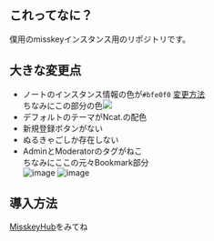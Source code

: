## これってなに？
僕用のmisskeyインスタンス用のリポジトリです。
## 大きな変更点
- ノートのインスタンス情報の色が`#bfe0f0` [変更方法](https://github.com/nullnyat/nca10.net/blob/Ncat/explanation/instancecolor.md)<br>
ちなみにこの部分の色<img src=https://user-images.githubusercontent.com/89781396/148686895-f1662508-9fe5-47fd-be51-3d61f5220a2c.png>
- デフォルトのテーマがNcat.の配色
- 新規登録ボタンがない
- ぬるきゃごしか存在しない
- AdminとModeratorのタグがねこ<br>
ちなみにここの元々Bookmark部分<br>
![image](https://user-images.githubusercontent.com/89781396/151149621-ad573eb5-eb0c-4de9-8850-b4a2900551e7.png)
![image](https://user-images.githubusercontent.com/89781396/151149177-aaeea1a1-bd59-4312-b2d3-3b143154bc46.png)
## 導入方法
[MisskeyHub](https://misskey-hub.net/docs/install.html)をみてね
